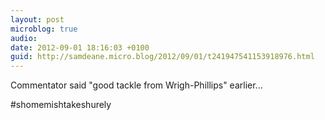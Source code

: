 ```yaml
---
layout: post
microblog: true
audio: 
date: 2012-09-01 18:16:03 +0100
guid: http://samdeane.micro.blog/2012/09/01/t241947541153918976.html
---
```

Commentator said "good tackle from Wrigh-Phillips" earlier...

#shomemishtakeshurely
